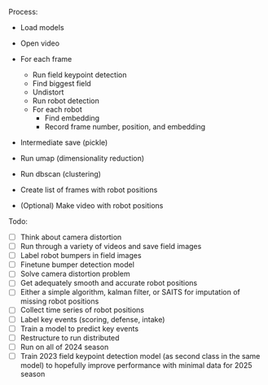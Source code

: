 

Process:
- Load models
- Open video
- For each frame
    - Run field keypoint detection
    - Find biggest field
    - Undistort
    - Run robot detection
    - For each robot
        - Find embedding
        - Record frame number, position, and embedding

- Intermediate save (pickle)
- Run umap (dimensionality reduction)
- Run dbscan (clustering)
- Create list of frames with robot positions
- (Optional) Make video with robot positions

Todo:
- [ ] Think about camera distortion
- [ ] Run through a variety of videos and save field images
- [ ] Label robot bumpers in field images
- [ ] Finetune bumper detection model
- [ ] Solve camera distortion problem
- [ ] Get adequately smooth and accurate robot positions
- [ ] Either a simple algorithm, kalman filter, or SAITS for imputation of missing robot positions
- [ ] Collect time series of robot positions
- [ ] Label key events (scoring, defense, intake)
- [ ] Train a model to predict key events
- [ ] Restructure to run distributed
- [ ] Run on all of 2024 season
- [ ] Train 2023 field keypoint detection model (as second class in the same model) to hopefully improve performance with minimal data for 2025 season